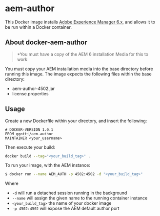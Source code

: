 # aem-author

This Docker image installs [Adobe Experience Manager 6.x](http://docs.adobe.com/docs/en/aem/6-2.html), and allows it
to be run within a Docker container.

## About docker-aem-author

> *You must have a copy of the AEM 6 installation Media for this to work

You must copy your AEM installation media into the base directory before
running this image. The image expects the following files within the base directory:
* aem-author-4502.jar
* license.properties

## Usage
Create a new Dockerfile within your directory, and insert the following:

```
# DOCKER-VERSION 1.0.1
FROM ggotti/aem-author
MAINTAINER <your_username>
```

Then execute your build:
```bash
docker build --tag="<your_build_tag>" .
```

To run your image, with the AEM instance:
```bash
$ docker run --name AEM_AUTH -p 4502:4502 -d "<your_build_tag>"
```
Where
* `-d` will run a detached session running in the background
* `--name` will assign the given name to the running container instance
* `<your_build_tag>` the name of your docker image
* `-p 4502:4502` will expose the AEM default author port
